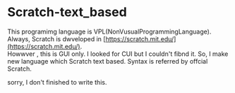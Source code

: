 # Scratch-text_based



This programimg language is VPL(NonVusualProgrammingLanguage).
Always, Scratch is dwveloped in [https://scratch.mit.edu/](https://scratch.mit.edu/).  
Howwver , this is GUI only. I looked for CUI but I couldn't fibnd it.
So, I make new language which Scratch text based.
Syntax is referred by offcial Scratch.



sorry, I don't finished to write this.
